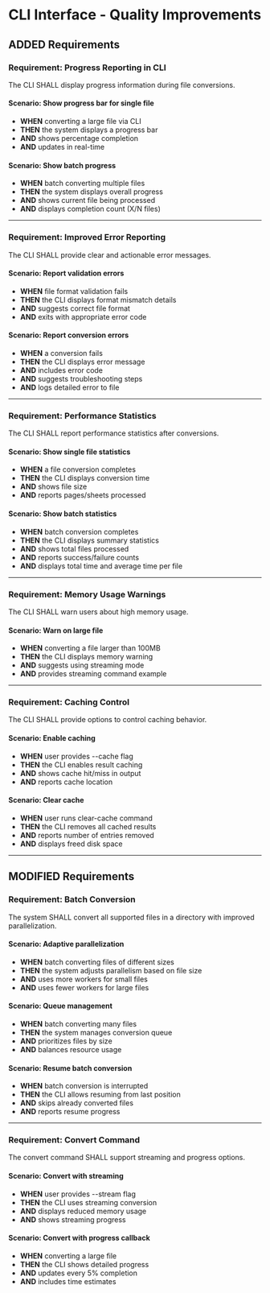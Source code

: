# CLI Interface - Quality Improvements

## ADDED Requirements

### Requirement: Progress Reporting in CLI
The CLI SHALL display progress information during file conversions.

#### Scenario: Show progress bar for single file
- **WHEN** converting a large file via CLI
- **THEN** the system displays a progress bar
- **AND** shows percentage completion
- **AND** updates in real-time

#### Scenario: Show batch progress
- **WHEN** batch converting multiple files
- **THEN** the system displays overall progress
- **AND** shows current file being processed
- **AND** displays completion count (X/N files)

---

### Requirement: Improved Error Reporting
The CLI SHALL provide clear and actionable error messages.

#### Scenario: Report validation errors
- **WHEN** file format validation fails
- **THEN** the CLI displays format mismatch details
- **AND** suggests correct file format
- **AND** exits with appropriate error code

#### Scenario: Report conversion errors
- **WHEN** a conversion fails
- **THEN** the CLI displays error message
- **AND** includes error code
- **AND** suggests troubleshooting steps
- **AND** logs detailed error to file

---

### Requirement: Performance Statistics
The CLI SHALL report performance statistics after conversions.

#### Scenario: Show single file statistics
- **WHEN** a file conversion completes
- **THEN** the CLI displays conversion time
- **AND** shows file size
- **AND** reports pages/sheets processed

#### Scenario: Show batch statistics
- **WHEN** batch conversion completes
- **THEN** the CLI displays summary statistics
- **AND** shows total files processed
- **AND** reports success/failure counts
- **AND** displays total time and average time per file

---

### Requirement: Memory Usage Warnings
The CLI SHALL warn users about high memory usage.

#### Scenario: Warn on large file
- **WHEN** converting a file larger than 100MB
- **THEN** the CLI displays memory warning
- **AND** suggests using streaming mode
- **AND** provides streaming command example

---

### Requirement: Caching Control
The CLI SHALL provide options to control caching behavior.

#### Scenario: Enable caching
- **WHEN** user provides --cache flag
- **THEN** the CLI enables result caching
- **AND** shows cache hit/miss in output
- **AND** reports cache location

#### Scenario: Clear cache
- **WHEN** user runs clear-cache command
- **THEN** the CLI removes all cached results
- **AND** reports number of entries removed
- **AND** displays freed disk space

---

## MODIFIED Requirements

### Requirement: Batch Conversion
The system SHALL convert all supported files in a directory with improved parallelization.

#### Scenario: Adaptive parallelization
- **WHEN** batch converting files of different sizes
- **THEN** the system adjusts parallelism based on file size
- **AND** uses more workers for small files
- **AND** uses fewer workers for large files

#### Scenario: Queue management
- **WHEN** batch converting many files
- **THEN** the system manages conversion queue
- **AND** prioritizes files by size
- **AND** balances resource usage

#### Scenario: Resume batch conversion
- **WHEN** batch conversion is interrupted
- **THEN** the CLI allows resuming from last position
- **AND** skips already converted files
- **AND** reports resume progress

---

### Requirement: Convert Command
The convert command SHALL support streaming and progress options.

#### Scenario: Convert with streaming
- **WHEN** user provides --stream flag
- **THEN** the CLI uses streaming conversion
- **AND** displays reduced memory usage
- **AND** shows streaming progress

#### Scenario: Convert with progress callback
- **WHEN** converting a large file
- **THEN** the CLI shows detailed progress
- **AND** updates every 5% completion
- **AND** includes time estimates


